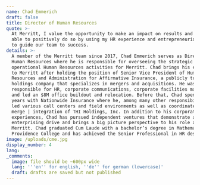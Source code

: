 ```yaml
---
name: Chad Emmerich
draft: false
title: Director of Human Resources
quote: >-
  At Merritt, I value the opportunity to make an impact on results and have been
  able to positively do so by using my HR experience and entrepreneurial spirit
  to guide our team to success.
details: >-
  A member of the Merritt team since 2017, Chad Emmerich serves as Director of
  Human Resources where he is responsible for overseeing the strategic and
  operational Human Resources activities for Merritt. Chad brings his expertise
  to Merritt after holding the position of Senior Vice President of Human
  Resources and Administration for Affirmative Insurance, a publicly traded
  holdings company that specializes in mergers and acquisitions. He was
  responsible for HR, corporate communications, corporate facilities management
  and led an $8M office buildout and relocation. Before that, Chad spent 13
  years with Nationwide Insurance where he, among many other responsibilities,
  led various call centers and field environments as well as coordinated the
  merge | integration of THI Holdings, Inc. In addition to his corporate
  experiences, Chad has pursued independent ventures that demonstrate an
  enterprising drive and brings a big picture perspective to his role at
  Merritt. Chad graduated Cum Laude with a bachelor’s degree in Mathematics from
  Providence College and has achieved the Senior Professional in HR designation.
image: /uploads/cme.jpg
display_number: 4
lang:
_comments:
  image: file should be ~600px wide
  lang: '''en'' for english, ''de'' for german (lowercase)'
  draft: drafts are saved but not published
---
```

